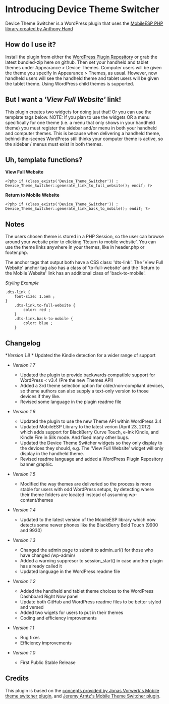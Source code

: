 # Introducing Device Theme Switcher

Device Theme Switcher is a WordPress plugin that uses the [MobileESP PHP library created by Anthony Hand](http://code.google.com/p/mobileesp/)

## How do I use it?

Install the plugin from either the [WordPress Plugin Repository](http://wordpress.org/extend/plugins/device-theme-switcher/) or grab the latest bundled-zip here on github. Then set your handheld and tablet themes under Appearance > Device Themes. Computer users will be given the theme you specify in Appearance > Themes, as usual. However, now handheld users will see the handheld theme and tablet users will be given the tablet theme. Using WordPress child themes is supported.

## But I want a <em>'View Full Website'</em> link! 

This plugin creates two widgets for doing just that! Or you can use the template tags below. NOTE: If you plan to use the widgets OR a menu specifically for one theme (i.e. a menu that only shows in your handheld theme) you must register the sidebar and/or menu in both your handheld and computer themes. This is because when delivering a handheld theme, behind-the-scenes WordPress still thinks your computer theme is active, so the sidebar / menus must exist in both themes. 

## Uh, template functions? 

<strong>View Full Website</strong> 

    <?php if (class_exists('Device_Theme_Switcher')) : Device_Theme_Switcher::generate_link_to_full_website(); endif; ?>


<strong>Return to Mobile Website</strong>

    <?php if (class_exists('Device_Theme_Switcher')) : Device_Theme_Switcher::generate_link_back_to_mobile(); endif; ?>


## Notes
The users chosen theme is stored in a PHP Session, so the user can browse around your website prior to clicking 'Return to mobile website'. You can use the theme links anywhere in your themes, like in header.php or footer.php. 

The anchor tags that output both have a CSS class: 'dts-link'. The 'View Full Website' anchor tag also has a class of 'to-full-website' and the 'Return to the Mobile Website' link has an additional class of 'back-to-mobile'.

_Styling Example_

    .dts-link {
        font-size: 1.5em ;
    }
        .dts-link.to-full-website {
            color: red ;
        }
        .dts-link.back-to-mobile {
    	    color: blue ;
        }

## Changelog 

*_Version 1.8_
    * Updated the Kindle detection for a wider range of support

* _Version 1.7_
    * Updated the plugin to provide backwards compatible support for WordPress < v3.4 (Pre the new Themes API)
    * Added a 3rd theme selection option for older/non-compliant devices, so theme authors can also supply a text-only version to those devices if they like. 
    * Revised some language in the plugin readme file

* _Version 1.6_
    * Updated the plugin to use the new Theme API within WordPress 3.4
    * Updated MobileESP Library to the latest verion (April 23, 2012) which adds support for BlackBerry Curve Touch, e-Ink Kindle, and Kindle Fire in Silk mode. And fixed many other bugs. 
    * Updated the Device Theme Switcher widgets so they only display to the devices they should, e.g. The 'View Full Website' widget will only display in the handheld theme. 
    * Revised readme language and added a WordPress Plugin Repository banner graphic. 

* _Version 1.5_
    * Modified the way themes are deliveried so the process is more stable for users with odd WordPress setups, by detecting where their theme folders are located instead of assuming wp-content/themes

* _Version 1.4_
    * Updated to the latest version of the MobileESP library which now detects some newer phones like the BlackBerry Bold Touch (9900 and 9930)

* _Version 1.3_
    * Changed the admin page to submit to admin_url() for those who have changed /wp-admin/ 
    * Added a warning suppresor to session_start() in case another plugin has already called it
    * Updated language in the WordPress readme file

* _Version 1.2_
	* Added the handheld and tablet theme choices to the WordPress Dashboard Right Now panel
	* Update both GitHub and WordPress readme files to be better styled and versed
	* Added two wigets for users to put in their themes
	* Coding and efficiency improvements
* _Version 1.1_
	* Bug fixes
    * Efficiency improvements
* _Version 1.0_
	* First Public Stable Release

## Credits

This plugin is based on the [concepts provided by Jonas Vorwerk's Mobile theme switcher plugin](http://www.jonasvorwerk.com/), and [Jeremy Arntz's Mobile Theme Switcher plugin](http://www.jeremyarntz.com/).